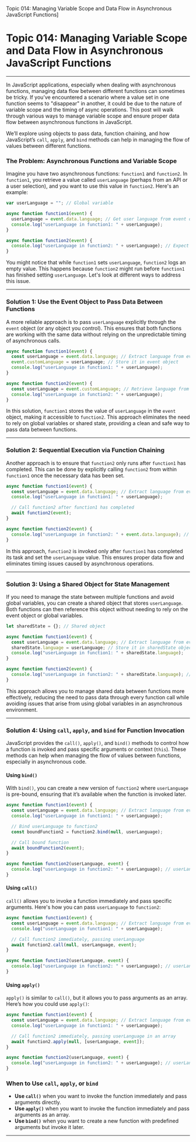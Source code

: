 Topic 014: Managing Variable Scope and Data Flow in Asynchronous JavaScript Functions]

# Topic 014: Managing Variable Scope and Data Flow in Asynchronous JavaScript Functions

---

In JavaScript applications, especially when dealing with asynchronous functions, managing data flow between different functions can sometimes be tricky. If you’ve encountered a scenario where a value set in one function seems to "disappear" in another, it could be due to the nature of variable scope and the timing of async operations. This post will walk through various ways to manage variable scope and ensure proper data flow between asynchronous functions in JavaScript.

We’ll explore using objects to pass data, function chaining, and how JavaScript’s `call`, `apply`, and `bind` methods can help in managing the flow of values between different functions.

### The Problem: Asynchronous Functions and Variable Scope

Imagine you have two asynchronous functions: `function1` and `function2`. In `function1`, you retrieve a value called `userLanguage` (perhaps from an API or a user selection), and you want to use this value in `function2`. Here's an example:

```js
var userLanguage = ""; // Global variable

async function function1(event) {
  userLanguage = event.data.language; // Get user language from event object
  console.log("userLanguage in function1: " + userLanguage);
}

async function function2(event) {
  console.log("userLanguage in function2: " + userLanguage); // Expect userLanguage from function1
}
```

You might notice that while `function1` sets `userLanguage`, `function2` logs an empty value. This happens because `function2` might run before `function1` has finished setting `userLanguage`. Let's look at different ways to address this issue.

---

### Solution 1: Use the Event Object to Pass Data Between Functions

A more reliable approach is to pass `userLanguage` explicitly through the `event` object (or any object you control). This ensures that both functions are working with the same data without relying on the unpredictable timing of asynchronous calls.

```js
async function function1(event) {
  const userLanguage = event.data.language; // Extract language from event object
  event.customLanguage = userLanguage; // Store it in event object
  console.log("userLanguage in function1: " + userLanguage);
}

async function function2(event) {
  const userLanguage = event.customLanguage; // Retrieve language from event object
  console.log("userLanguage in function2: " + userLanguage);
}
```

In this solution, `function1` stores the value of `userLanguage` in the `event` object, making it accessible to `function2`. This approach eliminates the need to rely on global variables or shared state, providing a clean and safe way to pass data between functions.

---

### Solution 2: Sequential Execution via Function Chaining

Another approach is to ensure that `function2` only runs after `function1` has completed. This can be done by explicitly calling `function2` from within `function1` once the necessary data has been set.

```js
async function function1(event) {
  const userLanguage = event.data.language; // Extract language from event object
  console.log("userLanguage in function1: " + userLanguage);

  // Call function2 after function1 has completed
  await function2(event);
}

async function function2(event) {
  console.log("userLanguage in function2: " + event.data.language); // Use the value from event
}
```

In this approach, `function2` is invoked only after `function1` has completed its task and set the `userLanguage` value. This ensures proper data flow and eliminates timing issues caused by asynchronous operations.

---

### Solution 3: Using a Shared Object for State Management

If you need to manage the state between multiple functions and avoid global variables, you can create a shared object that stores `userLanguage`. Both functions can then reference this object without needing to rely on the event object or global variables.

```js
let sharedState = {}; // Shared object

async function function1(event) {
  const userLanguage = event.data.language; // Extract language from event object
  sharedState.language = userLanguage; // Store it in sharedState object
  console.log("userLanguage in function1: " + sharedState.language);
}

async function function2(event) {
  console.log("userLanguage in function2: " + sharedState.language); // Access language from sharedState
}
```

This approach allows you to manage shared data between functions more effectively, reducing the need to pass data through every function call while avoiding issues that arise from using global variables in an asynchronous environment.

---

### Solution 4: Using `call`, `apply`, and `bind` for Function Invocation

JavaScript provides the `call()`, `apply()`, and `bind()` methods to control how a function is invoked and pass specific arguments or context (`this`). These methods can help when managing the flow of values between functions, especially in asynchronous code.

#### Using `bind()`

With `bind()`, you can create a new version of `function2` where `userLanguage` is pre-bound, ensuring that it’s available when the function is invoked later.

```js
async function function1(event) {
  const userLanguage = event.data.language; // Extract language from event object
  console.log("userLanguage in function1: " + userLanguage);

  // Bind userLanguage to function2
  const boundFunction2 = function2.bind(null, userLanguage);

  // Call bound function
  await boundFunction2(event);
}

async function function2(userLanguage, event) {
  console.log("userLanguage in function2: " + userLanguage); // userLanguage is passed from function1
}
```

#### Using `call()`

`call()` allows you to invoke a function immediately and pass specific arguments. Here's how you can pass `userLanguage` to `function2`:

```js
async function function1(event) {
  const userLanguage = event.data.language; // Extract language from event object
  console.log("userLanguage in function1: " + userLanguage);

  // Call function2 immediately, passing userLanguage
  await function2.call(null, userLanguage, event);
}

async function function2(userLanguage, event) {
  console.log("userLanguage in function2: " + userLanguage); // userLanguage is passed from function1
}
```

#### Using `apply()`

`apply()` is similar to `call()`, but it allows you to pass arguments as an array. Here’s how you could use `apply()`:

```js
async function function1(event) {
  const userLanguage = event.data.language; // Extract language from event object
  console.log("userLanguage in function1: " + userLanguage);

  // Call function2 immediately, passing userLanguage in an array
  await function2.apply(null, [userLanguage, event]);
}

async function function2(userLanguage, event) {
  console.log("userLanguage in function2: " + userLanguage); // userLanguage is passed from function1
}
```

### When to Use `call`, `apply`, or `bind`

- **Use `call()`** when you want to invoke the function immediately and pass arguments directly.
- **Use `apply()`** when you want to invoke the function immediately and pass arguments as an array.
- **Use `bind()`** when you want to create a new function with predefined arguments but invoke it later.

---
